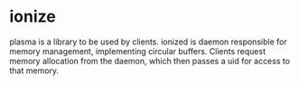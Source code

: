 # ionize
plasma is a library to be used by clients.
ionized is daemon responsible for memory management, implementing circular buffers.
Clients request memory allocation from the daemon, which then passes a uid for access to that memory.
